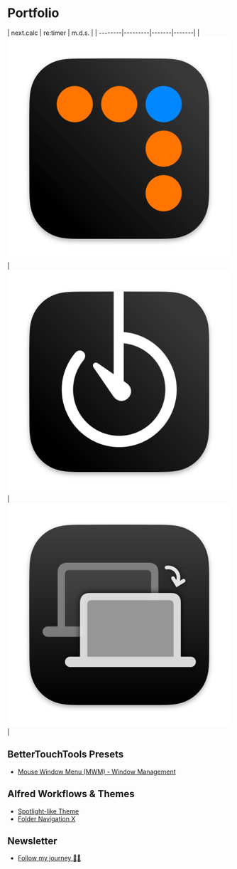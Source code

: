 # Portfolio

| next.calc      | re:timer    | m.d.s.   |
| --------|---------|-------|-------|
| [![](assets/images/source/nextcalc/appicon.png)](https://jangelsb.github.io/calc)  | [![](assets/images/source/retimer/appicon.png)](https://jangelsb.github.io/timer)    | [![](assets/images/source/mds/appicon.png)](https://jangelsb.github.io/mds)    |


## BetterTouchTools Presets
- [Mouse Window Menu (MWM) - Window Management](https://community.folivora.ai/t/mouse-window-menu-mwm-window-management-via-floating-menu/33055)


## Alfred Workflows & Themes
- [Spotlight-like Theme](https://www.alfredforum.com/topic/22462-spotlight-like-theme/)
- [ Folder Navigation X](https://www.alfredforum.com/topic/22461-folder-navigation-x/)


## Newsletter
- [Follow my journey 👨‍💻](https://forms.gle/ZxvjMGiSwkbU3mtf8)
